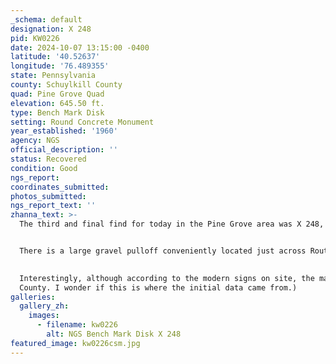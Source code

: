 ```yaml
---
_schema: default
designation: X 248
pid: KW0226
date: 2024-10-07 13:15:00 -0400
latitude: '40.52637'
longitude: '76.489355'
state: Pennsylvania
county: Schuylkill County
quad: Pine Grove Quad
elevation: 645.50 ft.
type: Bench Mark Disk
setting: Round Concrete Monument
year_established: '1960'
agency: NGS
official_description: ''
status: Recovered
condition: Good
ngs_report:
coordinates_submitted:
photos_submitted:
ngs_report_text: ''
zhanna_text: >-
  The third and final find for today in the Pine Grove area was X 248, a mark I'd been interested in since I noticed it last week and saw that it was on the county line between Schuylkill and Lebanon Counties. 


  There is a large gravel pulloff conveniently located just across Route 443 from the mark, so I parked there and crossed the road to make the recovery. The round concrete monument is easily visible from a distance (I had even seen it on Google Street View) and the disk set on top is in very good condition, as is the monument itself.  This is a pretty, peaceful area at the edge of a large field bordered by a mountain ridge, and despite occasional traffic flying by, I enjoyed my time here.
  

  Interestingly, although according to the modern signs on site, the mark is clearly in Lebanon County, the NGS datasheet lists it in Schuylkill County, so I've done so here as well. I may contact NGS to see whether the county can be changed. I think I may have done something similar in the past. (There is what appears to be an old, faded county line sign also on site that, if it's placed correctly, would indicate that the mark is in Schuylkill 
  County. I wonder if this is where the initial data came from.)
galleries:
  gallery_zh:
    images:
      - filename: kw0226
        alt: NGS Bench Mark Disk X 248
featured_image: kw0226csm.jpg
---
```

